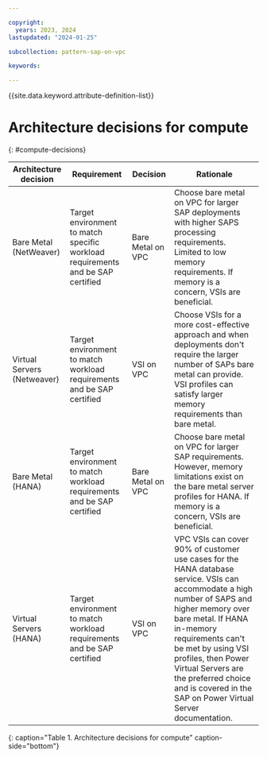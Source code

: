 ```yaml
---

copyright:
  years: 2023, 2024
lastupdated: "2024-01-25"

subcollection: pattern-sap-on-vpc

keywords:

---
```


{{site.data.keyword.attribute-definition-list}}

# Architecture decisions for compute
{: #compute-decisions}

| Architecture decision | Requirement | Decision | Rationale |
| -------------- | -------------- | -------------- | -------------- |
|Bare Metal (NetWeaver) |Target environment to match specific workload requirements and be SAP certified |Bare Metal on VPC| Choose bare metal on VPC for larger SAP deployments with higher SAPS processing requirements. Limited to low memory requirements. If memory is a concern, VSIs are beneficial. |
|Virtual Servers (Netweaver)        |Target environment to match workload requirements and be SAP certified          | VSI on VPC        |Choose VSIs for a more cost-effective approach and when deployments don't require the larger number of SAPs bare metal can provide. VSI profiles can satisfy larger memory requirements than bare metal.|
|Bare Metal (HANA)             |Target environment to match workload requirements and be SAP certified          |Bare Metal on VPC |Choose bare metal on VPC for larger SAP requirements. However, memory limitations exist on the bare metal server profiles for HANA. If memory is a concern, VSIs are beneficial. |
|Virtual Servers (HANA)        |Target environment to match workload requirements and be SAP certified          |VSI on VPC        |VPC VSIs can cover 90% of customer use cases for the HANA database service. VSIs can accommodate a high number of SAPS and higher memory over bare metal. If HANA in-memory requirements can't be met by using VSI profiles, then Power Virtual Servers are the preferred choice and is covered in the SAP on Power Virtual Server documentation.|
{: caption="Table 1. Architecture decisions for compute" caption-side="bottom"}
